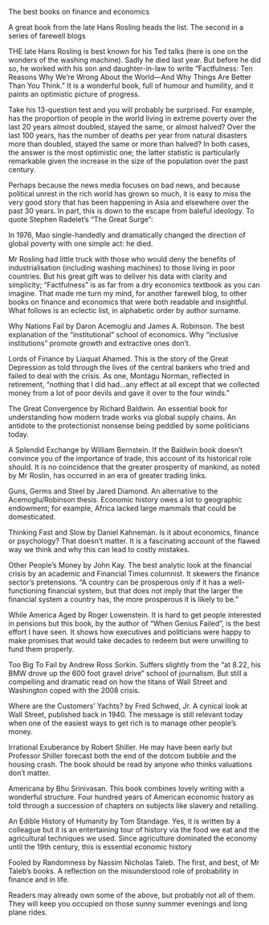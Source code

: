 The best books on finance and economics

A great book from the late Hans Rosling heads the list. The second in a series of farewell blogs

THE late Hans Rosling is best known for his Ted talks (here is one on the wonders of the washing machine). Sadly he died last year. But before he did so, he worked with his son and daughter-in-law to write “Factfulness: Ten Reasons Why We’re Wrong About the World—And Why Things Are Better Than You Think.” It is a wonderful book, full of humour and humility, and it paints an optimistic picture of progress.

Take his 13-question test and you will probably be surprised. For example, has the proportion of people in the world living in extreme poverty over the last 20 years almost doubled, stayed the same, or almost halved? Over the last 100 years, has the number of deaths per year from natural disasters more than doubled, stayed the same or more than halved? In both cases, the answer is the most optimistic one; the latter statistic is particularly remarkable given the increase in the size of the population over the past century.

Perhaps because the news media focuses on bad news, and because political unrest in the rich world has grown so much, it is easy to miss the very good story that has been happening in Asia and elsewhere over the past 30 years. In part, this is down to the escape from baleful ideology. To quote Stephen Radelet’s “The Great Surge”:

In 1976, Mao single-handedly and dramatically changed the direction of global poverty with one simple act: he died.

Mr Rosling had little truck with those who would deny the benefits of industrialisation (including washing machines) to those living in poor countries. But his great gift was to deliver his data with clarity and simplicity; “Factfulness” is as far from a dry economics textbook as you can imagine. That made me turn my mind, for another farewell blog, to other books on finance and economics that were both readable and insightful. What follows is an eclectic list, in alphabetic order by author surname.

Why Nations Fail by Daron Acemoglu and James A. Robinson. The best explanation of the “institutional” school of economics. Why “inclusive institutions” promote growth and extractive ones don’t.

Lords of Finance by Liaquat Ahamed. This is the story of the Great Depression as told through the lives of the central bankers who tried and failed to deal with the crisis. As one, Montagu Norman, reflected in retirement, “nothing that I did had…any effect at all except that we collected money from a lot of poor devils and gave it over to the four winds.”

The Great Convergence by Richard Baldwin. An essential book for understanding how modern trade works via global supply chains. An antidote to the protectionist nonsense being peddled by some politicians today.

A Splendid Exchange by William Bernstein. If the Baldwin book doesn’t convince you of the importance of trade, this account of its historical role should. It is no coincidence that the greater prosperity of mankind, as noted by Mr Roslin, has occurred in an era of greater trading links.

Guns, Germs and Steel by Jared Diamond. An alternative to the Acemoglu/Robinson thesis. Economic history owes a lot to geographic endowment; for example, Africa lacked large mammals that could be domesticated.

Thinking Fast and Slow by Daniel Kahneman. Is it about economics, finance or psychology? That doesn’t matter. It is a fascinating account of the flawed way we think and why this can lead to costly mistakes.

Other People’s Money by John Kay. The best analytic look at the financial crisis by an academic and Financial Times columnist. It skewers the finance sector’s pretensions. “A country can be prosperous only if it has a well-functioning financial system, but that does not imply that the larger the financial system a country has, the more prosperous it is likely to be.”

While America Aged by Roger Lowenstein. It is hard to get people interested in pensions but this book, by the author of “When Genius Failed”, is the best effort I have seen. It shows how executives and politicians were happy to make promises that would take decades to redeem but were unwilling to fund them properly.

Too Big To Fail by Andrew Ross Sorkin. Suffers slightly from the “at 8.22, his BMW drove up the 600 foot gravel drive” school of journalism. But still a compelling and dramatic read on how the titans of Wall Street and Washington coped with the 2008 crisis.

Where are the Customers’ Yachts? by Fred Schwed, Jr. A cynical look at Wall Street, published back in 1940. The message is still relevant today when one of the easiest ways to get rich is to manage other people’s money.

Irrational Exuberance by Robert Shiller. He may have been early but Professor Shiller forecast both the end of the dotcom bubble and the housing crash. The book should be read by anyone who thinks valuations don’t matter.

Americana by Bhu Srinivasan. This book combines lovely writing with a wonderful structure. Four hundred years of American economic history as told through a succession of chapters on subjects like slavery and retailing.

An Edible History of Humanity by Tom Standage. Yes, it is written by a colleague but it is an entertaining tour of history via the food we eat and the agricultural techniques we used. Since agriculture dominated the economy until the 19th century, this is essential economic history

Fooled by Randomness by Nassim Nicholas Taleb. The first, and best, of Mr Taleb’s books. A reflection on the misunderstood role of probability in finance and in life.

Readers may already own some of the above, but probably not all of them. They will keep you occupied on those sunny summer evenings and long plane rides.
